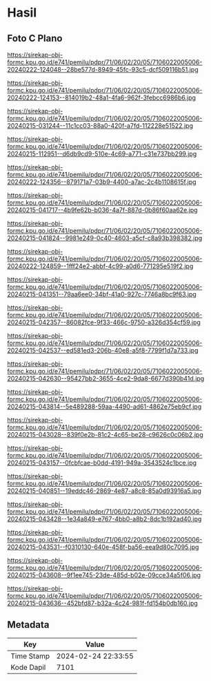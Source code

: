 # Hasil

## Foto C Plano

https://sirekap-obj-formc.kpu.go.id/e741/pemilu/pdpr/71/06/02/20/05/7106022005006-20240222-124048--28be577d-8949-45fc-93c5-dcf509116b51.jpg

https://sirekap-obj-formc.kpu.go.id/e741/pemilu/pdpr/71/06/02/20/05/7106022005006-20240222-124153--814019b2-48a1-4fa6-962f-3febcc6986b6.jpg

https://sirekap-obj-formc.kpu.go.id/e741/pemilu/pdpr/71/06/02/20/05/7106022005006-20240215-031244--11c1cc03-88a0-420f-a7fd-112228e51522.jpg

https://sirekap-obj-formc.kpu.go.id/e741/pemilu/pdpr/71/06/02/20/05/7106022005006-20240215-112951--d6db9cd9-510e-4c69-a771-c31e737bb299.jpg

https://sirekap-obj-formc.kpu.go.id/e741/pemilu/pdpr/71/06/02/20/05/7106022005006-20240222-124356--879171a7-03b9-4400-a7ac-2c4b1108615f.jpg

https://sirekap-obj-formc.kpu.go.id/e741/pemilu/pdpr/71/06/02/20/05/7106022005006-20240215-041717--4b9fe62b-b036-4a7f-887d-0b86f60aa62e.jpg

https://sirekap-obj-formc.kpu.go.id/e741/pemilu/pdpr/71/06/02/20/05/7106022005006-20240215-041824--9981e249-0c40-4603-a5cf-c8a93b398382.jpg

https://sirekap-obj-formc.kpu.go.id/e741/pemilu/pdpr/71/06/02/20/05/7106022005006-20240222-124859--1fff24e2-abbf-4c99-a0d6-771295e519f2.jpg

https://sirekap-obj-formc.kpu.go.id/e741/pemilu/pdpr/71/06/02/20/05/7106022005006-20240215-041351--79aa6ee0-34bf-41a0-927c-7746a8bc9f63.jpg

https://sirekap-obj-formc.kpu.go.id/e741/pemilu/pdpr/71/06/02/20/05/7106022005006-20240215-042357--86082fce-9f33-466c-9750-a326d354cf59.jpg

https://sirekap-obj-formc.kpu.go.id/e741/pemilu/pdpr/71/06/02/20/05/7106022005006-20240215-042537--ed581ed3-206b-40e8-a5f8-7799f1d7a733.jpg

https://sirekap-obj-formc.kpu.go.id/e741/pemilu/pdpr/71/06/02/20/05/7106022005006-20240215-042630--95427bb2-3655-4ce2-9da8-6677d390b41d.jpg

https://sirekap-obj-formc.kpu.go.id/e741/pemilu/pdpr/71/06/02/20/05/7106022005006-20240215-043814--5e489288-59aa-4490-ad61-4862e75eb9cf.jpg

https://sirekap-obj-formc.kpu.go.id/e741/pemilu/pdpr/71/06/02/20/05/7106022005006-20240215-043028--839f0e2b-81c2-4c65-be28-c9626c0c06b2.jpg

https://sirekap-obj-formc.kpu.go.id/e741/pemilu/pdpr/71/06/02/20/05/7106022005006-20240215-043157--0fcbfcae-b0dd-4191-949a-3543524c1bce.jpg

https://sirekap-obj-formc.kpu.go.id/e741/pemilu/pdpr/71/06/02/20/05/7106022005006-20240215-040851--19eddc46-2869-4e87-a8c8-85a0d93916a5.jpg

https://sirekap-obj-formc.kpu.go.id/e741/pemilu/pdpr/71/06/02/20/05/7106022005006-20240215-043428--1e34a849-e767-4bb0-a8b2-8dc1b192ad40.jpg

https://sirekap-obj-formc.kpu.go.id/e741/pemilu/pdpr/71/06/02/20/05/7106022005006-20240215-043531--f0310130-640e-458f-ba56-eea9d80c7095.jpg

https://sirekap-obj-formc.kpu.go.id/e741/pemilu/pdpr/71/06/02/20/05/7106022005006-20240215-043608--9f1ee745-23de-485d-b02e-09cce34a5f06.jpg

https://sirekap-obj-formc.kpu.go.id/e741/pemilu/pdpr/71/06/02/20/05/7106022005006-20240215-043636--452bfd87-b32a-4c24-981f-fd154b0db160.jpg


## Metadata

| Key        | Value               |
| ---------- | ------------------- |
| Time Stamp | 2024-02-24 22:33:55 |
| Kode Dapil | 7101                |



